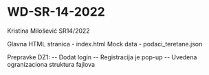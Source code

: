 # WD-SR-14-2022

Kristina Milošević SR14/2022

Glavna HTML stranica - index.html
Mock data - podaci_teretane.json

Prepravke DZ1:
-- Dodat login
-- Registracija je pop-up
-- Uvedena ogranizaciona struktura fajlova

